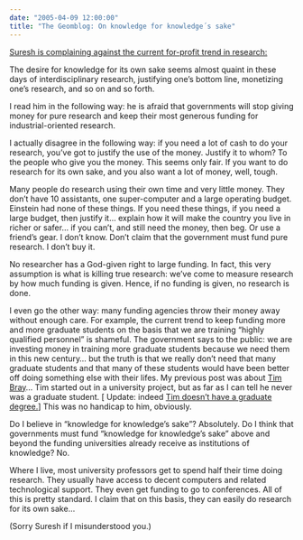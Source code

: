 ```yaml
---
date: "2005-04-09 12:00:00"
title: "The Geomblog: On knowledge for knowledge´s sake"
---
```




[Suresh is complaining against the current for-profit trend in research:](http://blog.geomblog.org/2005/04/on-knowledge-for-knowledges-sake.html)

> 
The desire for knowledge for its own sake seems almost quaint in these days of interdisciplinary research, justifying one&rsquo;s bottom line, monetizing one&rsquo;s research, and so on and so forth.


I read him in the following way: he is afraid that governments will stop giving money for pure research and keep their most generous funding for industrial-oriented research.

I actually disagree in the following way: if you need a lot of cash to do your research, you&rsquo;ve got to justify the use of the money. Justify it to whom? To the people who give you the money. This seems only fair. If you want to do research for its own sake, and you also want a lot of money, well, tough.

Many people do research using their own time and very little money. They don&rsquo;t have 10 assistants, one super-computer and a large operating budget. Einstein had none of these things. If you need these things, if you need a large budget, then justify it&hellip; explain how it will make the country you live in richer or safer&hellip; if you can&rsquo;t, and still need the money, then beg. Or use a friend&rsquo;s gear. I don&rsquo;t know. Don&rsquo;t claim that the government must fund pure research. I don&rsquo;t buy it.

No researcher has a God-given right to large funding. In fact, this very assumption is what is killing true research: we&rsquo;ve come to measure research by how much funding is given. Hence, if no funding is given, no research is done.

I even go the other way: many funding agencies throw their money away without enough care. For example, the current trend to keep funding more and more graduate students on the basis that we are training &ldquo;highly qualified personnel&rdquo; is shameful. The government says to the public: we are investing money in training more graduate students because we need them in this new century&hellip; but the truth is that we really don&rsquo;t need that many graduate students and that many of these students would have been better off doing something else with their lifes. My previous post was about [Tim Bray](http://www.tbray.org/ongoing/)&hellip; Tim started out in a university project, but as far as I can tell he never was a graduate student. [ Update: indeed [Tim doesn&rsquo;t have a graduate degree.](http://www.tbray.org/ongoing/When/200x/2005/04/14/Doctor-Sass)] This was no handicap to him, obviously.

Do I believe in &ldquo;knowledge for knowledge&rsquo;s sake&rdquo;? Absolutely. Do I think that governments must fund &ldquo;knowledge for knowledge&rsquo;s sake&rdquo; above and beyond the funding universities already receive as institutions of knowledge? No.

Where I live, most university professors get to spend half their time doing research. They usually have access to decent computers and related technological support. They even get funding to go to conferences. All of this is pretty standard. I claim that on this basis, they can easily do research for its own sake&hellip;

(Sorry Suresh if I misunderstood you.)

